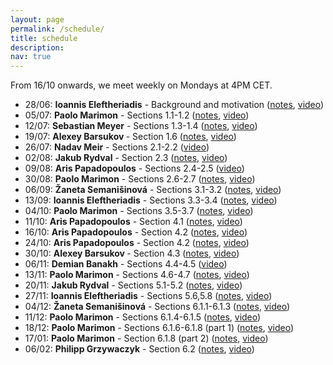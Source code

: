 ```yaml
---
layout: page
permalink: /schedule/
title: schedule
description: 
nav: true
---
```

From 16/10 onwards, we meet weekly on Mondays at 4PM CET. 

<ul>
  <li>28/06: <b>Ioannis Eleftheriadis</b> - Background and motivation (<a href="https://cspreadingroup.github.io/_pages/1.pdf" target="_blank">notes</a>, <a href="https://www.youtube.com/watch?v=peL_ljZ_JN4">video</a>)</li>
  <li>05/07: <b>Paolo Marimon</b> - Sections 1.1-1.2 (<a href="https://cspreadingroup.github.io/_pages/2.pdf" target="_blank">notes</a>, <a href="https://www.youtube.com/watch?v=5_4BGovYWfc">video</a>)</li>
  <li>12/07: <b> Sebastian  Meyer</b> - Sections 1.3-1.4 (<a href="https://cspreadingroup.github.io/_pages/3.pdf" target="_blank">notes</a>, <a href="https://youtu.be/7ykvH7vGJ9w">video</a>)</li>
  <li>19/07: <b>Alexey Barsukov </b> - Section 1.6 (<a href="https://cspreadingroup.github.io/_pages/4.pdf" target="_blank">notes</a>, <a href="https://www.youtube.com/watch?v=HWaLlNMz7Do">video</a>)</li>
  <li>26/07: <b>Nadav Meir</b> - Sections 2.1-2.2 (<a href="https://www.youtube.com/watch?v=0U6wy1blmfo">video</a>) </li>
  <li>02/08: <b>Jakub Rydval</b> - Section 2.3 (<a href="https://cspreadingroup.github.io/_pages/6.pdf" target="_blank">notes</a>, <a href="https://www.youtube.com/watch?v=kJR22XXaEJM">video</a>)</li>
  <li>09/08: <b>Aris Papadopoulos</b> - Sections 2.4-2.5 (<a href="https://www.youtube.com/watch?v=ye5qh32WLdU">video</a>)</li>
  <li>30/08: <b>Paolo Marimon</b> - Sections 2.6-2.7 (<a href="https://cspreadingroup.github.io/_pages/8.pdf" target="_blank">notes</a>, <a href="https://www.youtube.com/watch?v=wDUpRkMX77U">video</a>)</li>
  <li>06/09: <b>Žaneta Semanišinová</b> - Sections 3.1-3.2 (<a href="https://cspreadingroup.github.io/_pages/9.pdf" target="_blank">notes</a>, <a href="https://www.youtube.com/watch?v=OtMC_JvIPXc">video</a>)</li> 
  <li>13/09: <b>Ioannis Eleftheriadis</b> - Sections 3.3-3.4 (<a href="https://cspreadingroup.github.io/_pages/10.pdf" target="_blank">notes</a>, <a href="https://www.youtube.com/watch?v=60jjMtEx-2Q">video</a>)</li>
  <li>04/10: <b>Paolo Marimon</b> - Sections 3.5-3.7 (<a href="https://cspreadingroup.github.io/_pages/11.pdf" target="_blank">notes</a>, <a href="https://www.youtube.com/watch?v=nLLqWJPUOb4">video</a>)</li>
  <li>11/10: <b>Aris Papadopoulos</b> - Section 4.1 (<a href="https://cspreadingroup.github.io/_pages/12.pdf" target="_blank">notes</a>, <a href="https://www.youtube.com/watch?v=JbNc4jW4VHE">video</a>)</li>
  <li>16/10: <b>Aris Papadopoulos</b> - Section 4.2 (<a href="https://cspreadingroup.github.io/_pages/13.pdf" target="_blank">notes</a>, <a href="https://www.youtube.com/watch?v=TvGwpMVm4Fk">video</a>)</li>
  <li>24/10: <b>Aris Papadopoulos</b> - Section 4.2 (<a href="https://cspreadingroup.github.io/_pages/14.pdf" target="_blank">notes</a>, <a href="https://www.youtube.com/watch?v=WOwOXBgNG2U">video</a>)</li>
  <li>30/10: <b>Alexey Barsukov </b> - Section 4.3 (<a href="https://cspreadingroup.github.io/_pages/15.pdf">notes</a>, <a href="https://www.youtube.com/watch?v=Dd83R7tfxPU&ab_channel=CSPsReadingGroup">video</a>)</li>
  <li>06/11: <b>Demian Banakh</b> - Sections 4.4-4.5 (<a href="https://youtu.be/8ix4g4IChvE?si=NIbPaZFh0WT8NH3k">video</a>)</li>
  <li>13/11: <b>Paolo Marimon</b> - Sections 4.6-4.7 (<a href="https://cspreadingroup.github.io/_pages/17.pdf">notes</a>, <a href="https://www.youtube.com/watch?v=ah6GWWuXE-o">video</a>)</li>
  <li>20/11: <b>Jakub Rydval</b> - Sections 5.1-5.2 (<a href="https://cspreadingroup.github.io/_pages/18.pdf">notes</a>, <a href="https://www.youtube.com/watch?v=9RKzIu_mqTc">video</a>)</li>
  <li>27/11: <b>Ioannis Eleftheriadis</b> - Sections 5.6,5.8 (<a href="https://cspreadingroup.github.io/_pages/19.pdf">notes</a>, <a href="https://www.youtube.com/watch?v=HVUIE1nY_1g">video</a>)</li>
  <li>04/12: <b>Žaneta Semanišinová</b> - Sections 6.1.1-6.1.3 (<a href="https://cspreadingroup.github.io/_pages/20.pdf">notes</a>, <a href="https://www.youtube.com/watch?v=DC9pE-IwkAU&feature=youtu.be">video</a>)</li>
  <li>11/12: <b>Paolo Marimon</b> - Sections 6.1.4-6.1.5 (<a href="https://cspreadingroup.github.io/_pages/21.pdf">notes</a>, <a href="https://www.youtube.com/watch?v=otfbf5gQlZc">video</a>)</li>
   <li>18/12: <b>Paolo Marimon</b> - Sections 6.1.6-6.1.8 (part 1) (<a href="https://cspreadingroup.github.io/_pages/22.pdf">notes</a>, <a href="https://youtu.be/BOSvLbAMvas">video</a>)</li>
    <li>17/01: <b>Paolo Marimon</b> - Section 6.1.8 (part 2) (<a href="https://cspreadingroup.github.io/_pages/23.pdf">notes</a>, <a href="https://youtu.be/8DOzJGGDfJk">video</a>)</li>
  <li>06/02: <b>Philipp Grzywaczyk</b> - Section 6.2 (<a href="https://cspreadingroup.github.io/_pages/24.pdf">notes</a>, <a href="https://youtu.be/LuedkvIHSb4">video</a>)</li>
  
</ul>
